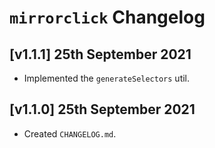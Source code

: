 # `mirrorclick` Changelog

## [v1.1.1] 25th September 2021

- Implemented the `generateSelectors` util.

## [v1.1.0] 25th September 2021

- Created `CHANGELOG.md`.
